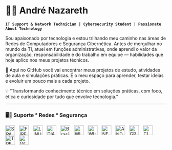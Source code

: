 # 👨‍💻 André Nazareth

**`IT Support & Network Technician | Cybersecurity Student | Passionate About Technology`**

Sou apaixonado por tecnologia e estou trilhando meu caminho nas áreas de Redes de Computadores e Segurança Cibernética.
Antes de mergulhar no mundo da TI, atuei em funções administrativas, onde aprendi o valor da organização, responsabilidade e do trabalho em equipe — habilidades que hoje aplico nos meus projetos técnicos.

🚀 Aqui no GitHub você vai encontrar meus projetos de estudo, atividades de aula e simulações práticas.
É o meu espaço para aprender, testar ideias e evoluir um pouco mais a cada projeto.

💡 “Transformando conhecimento técnico em soluções práticas, com foco, ética e curiosidade por tudo que envolve tecnologia.”

<p align="left">
    <a 
        />
    </a> 
    <a 
        />
    </a>
</p>

---

### 🖥️🔐 Suporte ° Redes ° Segurança

<img 
    align="left" 
    alt="SPACE"
    title="SPACE" 
    width="30px" 
    style="padding-right: 10px;" 
    src="https://icongr.am/simple/grav.svg?size=128&color=07f236&colored=false" 
/>
<img 
    align="left" 
    alt="FIRE" 
    title="FIRE"
    width="30px" 
    style="padding-right: 10px;" 
    src="https://icongr.am/devicon/codeigniter-plain.svg?size=128&color=f24207" 
/>
<img 
    align="left" 
    alt="LINUX" 
    title="LINUX"
    width="30px" 
    style="padding-right: 10px;" 
    src="https://icongr.am/devicon/linux-original.svg?size=128&color=050505" 
/>
<img 
    align="left" 
    alt="DIAMOND"
    title="DIAMOND" 
    width="30px" 
    style="padding-right: 10px;" 
    src="https://icongr.am/devicon/ruby-plain.svg?size=128&color=f3f2f2" 
/>
<img 
    align="left" 
    alt="Brasília-DF"
    title="Brasília-DF" 
    width="30px" 
    style="padding-right: 10px;" 
    src="https://icongr.am/entypo/location-pin.svg?size=128&color=f70202" 
/>
<img 
    align="left" 
    alt="WINDOWS" 
    title="WINDOWS"
    width="30px" 
    style="padding-right: 10px;" 
    src="https://icongr.am/simple/windows.svg?size=128&color=0254f7&colored=false" 
/>
<img 
    align="left" 
    alt="WI-FI"
    title="WI-FI" 
    width="30px" 
    style="padding-right: 10px;" 
    src="https://icongr.am/entypo/signal.svg?size=128&color=029af7" 
/>
<img 
    align="left" 
    alt="NETWORK" 
    title="NETWORK"
    width="30px" 
    style="padding-right: 10px;" 
    src="https://icongr.am/entypo/network.svg?size=128&color=029af7" 
/>
<img 
    align="left" 
    alt="ANDROID" 
    title="ANDROID"
    width="30px" 
    style="padding-right: 10px;" 
    src="https://icongr.am/fontawesome/android.svg?size=128&color=02f713" 
/>
<img 
    align="left" 
    alt="GRADUANDO" 
    title="GRADUANDO"
    width="30px" 
    style="padding-right: 10px;" 
    src="https://icongr.am/fontawesome/graduation-cap.svg?size=128&color=0233f7" 
/>
<img 
    align="left" 
    alt="CLOUD" 
    title="CLOUD"
    width="30px" 
    style="padding-right: 10px;" 
    src="https://icongr.am/material/cloud.svg?size=128&color=0233f7" 
/>
<img 
    align="left" 
    alt="TREVO" 
    title="TREVO"
    width="30px" 
    style="padding-right: 10px;" 
    src="https://icongr.am/material/clover.svg?size=128&color=02f78d"
    />
          
<img 
    align="left" 
    alt="Git" 
    title="Git"
    width="30px" 
    style="padding-right: 10px;" 
    src="https://cdn.jsdelivr.net/gh/devicons/devicon@latest/icons/git/git-original.svg" 
/>

 


<br/>
<br/>



  




</p>
